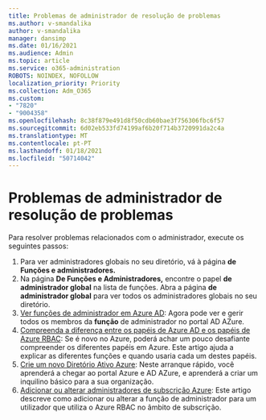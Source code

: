 ```yaml
---
title: Problemas de administrador de resolução de problemas
ms.author: v-smandalika
author: v-smandalika
manager: dansimp
ms.date: 01/16/2021
ms.audience: Admin
ms.topic: article
ms.service: o365-administration
ROBOTS: NOINDEX, NOFOLLOW
localization_priority: Priority
ms.collection: Adm_O365
ms.custom:
- "7820"
- "9004358"
ms.openlocfilehash: 8c38f879e491d8f50cdb60bae3f756306fbc6f57
ms.sourcegitcommit: 6d02eb533fd74199af6b20f714b3720991da2c4a
ms.translationtype: MT
ms.contentlocale: pt-PT
ms.lasthandoff: 01/18/2021
ms.locfileid: "50714042"
---
```

# <a name="troubleshoot-administrator-issues"></a>Problemas de administrador de resolução de problemas

Para resolver problemas relacionados com o administrador, execute os seguintes passos:

1. Para ver administradores globais no seu diretório, vá à página **de Funções e administradores.**
2. Na página **De Funções e Administradores,** encontre o papel **de administrador global** na lista de funções. Abra a página **de administrador global** para ver todos os administradores globais no seu diretório.
3. [Ver funções de administrador em Azure AD](https://docs.microsoft.com/azure/active-directory/roles/manage-roles-portal): Agora pode ver e gerir todos os membros da **função** de administrador no portal AD AZure.
4. [Compreenda a diferença entre os papéis de Azure AD e os papéis de Azure RBAC](https://docs.microsoft.com/azure/role-based-access-control/rbac-and-directory-admin-roles): Se é novo no Azure, poderá achar um pouco desafiante compreender os diferentes papéis em Azure. Este artigo ajuda a explicar as diferentes funções e quando usaria cada um destes papéis.
5. [Crie um novo Diretório Ativo Azure](https://docs.microsoft.com/azure/active-directory/fundamentals/active-directory-access-create-new-tenant): Neste arranque rápido, você aprenderá a chegar ao portal Azure e AD AZure, e aprenderá a criar um inquilino básico para a sua organização.
6. [Adicionar ou alterar administradores de subscrição Azure](https://docs.microsoft.com/azure/cost-management-billing/manage/add-change-subscription-administrator): Este artigo descreve como adicionar ou alterar a função de administrador para um utilizador que utiliza o Azure RBAC no âmbito de subscrição.
